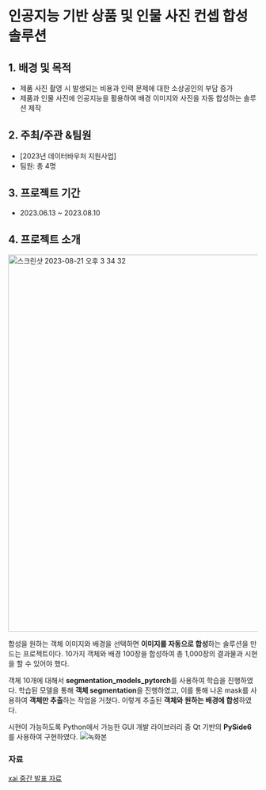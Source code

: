 # 인공지능 기반 상품 및 인물 사진 컨셉 합성 솔루션

## 1. 배경 및 목적
- 제품 사진 촬영 시 발생되는 비용과 인력 문제에 대한 소상공인의 부담 증가
- 제품과 인물 사진에 인공지능을 활용하여 배경 이미지와 사진을 자동 합성하는 솔루션 제작

## 2. 주최/주관 &팀원
- [2023년 데이터바우처 지원사업]
- 팀원: 총 4명

## 3. 프로젝트 기간
- 2023.06.13 ~ 2023.08.10

## 4. 프로젝트 소개
<img width="762" alt="스크린샷 2023-08-21 오후 3 34 32" src="https://github.com/L-yejin/2023-XAI-toyproject/assets/104400282/247b959f-606c-4fe6-ba85-57ce8b13ba28">

  합성을 원하는 객체 이미지와 배경을 선택하면 **이미지를 자동으로 합성**하는 솔루션을 만드는 프로젝트이다. 10가지 객체와 배경 100장을 합성하여 총 1,000장의 결과물과 시현을 할 수 있어야 했다.

  객체 10개에 대해서 **segmentation_models_pytorch**를 사용하여 학습을 진행하였다. 학습된 모델을 통해 **객체 segmentation**을 진행하였고, 이를 통해 나온 mask를 사용하여 **객체만 추출**하는 작업을 거쳤다. 이렇게 추출된 **객체와 원하는 배경에 합성**하였다. 

  시현이 가능하도록 Python에서 가능한 GUI 개발 라이브러리 중 Qt 기반의 **PySide6**를 사용하여 구현하였다.
![녹화본](https://github.com/L-yejin/2023-XAI-toyproject/assets/104400282/edd65fb8-ef42-4eb6-a8df-264b89d00a5f)

### 자료
[xai 중간 발표 자료](https://drive.google.com/file/d/1H5PmitwSkeTHeQti3sVBzat_c2JHoJRe/view?usp=drive_link)
